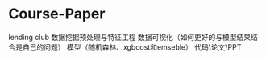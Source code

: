 # Course-Paper
lending club
数据挖掘预处理与特征工程
数据可视化（如何更好的与模型结果结合是自己的问题）
模型（随机森林、xgboost和emseble）
代码\论文\PPT
